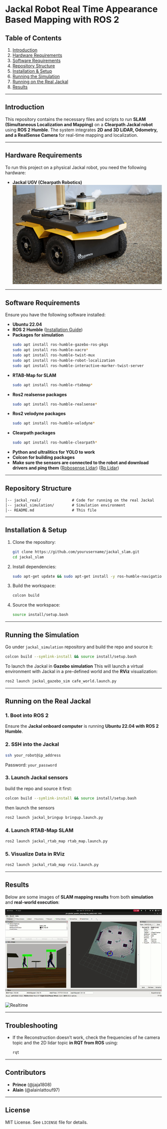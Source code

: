 # Jackal Robot Real Time Appearance Based Mapping with ROS 2

## Table of Contents
1. [Introduction](#introduction)
2. [Hardware Requirements](#hardware-requirements)
3. [Software Requirements](#software-requirements)
4. [Repository Structure](#repository-structure)
5. [Installation & Setup](#installation--setup)
6. [Running the Simulation](#running-the-simulation)
7. [Running on the Real Jackal](#running-on-the-real-jackal)
8. [Results](#results)

---

## Introduction
This repository contains the necessary files and scripts to run **SLAM (Simultaneous Localization and Mapping)** on a **Clearpath Jackal robot** using **ROS 2 Humble**. The system integrates **2D and 3D LiDAR, Odometry, and a RealSense Camera** for real-time mapping and localization.

---

## Hardware Requirements
To run this project on a physical Jackal robot, you need the following hardware:

- **Jackal UGV (Clearpath Robotics)**  
  ![JACKAL UGV](./images/Clearpath_Jackal_UGV.jpg)
---

## Software Requirements
Ensure you have the following software installed:

- **Ubuntu 22.04**
- **ROS 2 Humble** ([Installation Guide](https://docs.ros.org/en/humble/Installation.html))
- **Packages for simulation**
   ```bash
   sudo apt install ros-humble-gazebo-ros-pkgs
   sudo apt install ros-humble-xacro* 
   sudo apt install ros-humble-twist-mux
   sudo apt install ros-humble-robot-localization
   sudo apt install ros-humble-interactive-marker-twist-server  
   ```
- **RTAB-Map for SLAM**
   ```bash
   sudo apt install ros-humble-rtabmap*
   ```
- **Ros2 realsense packages**
   ```bash
   sudo apt install ros-humble-realsense*
   ```
- **Ros2 velodyne packages**   
   ```bash
   sudo apt install ros-humble-velodyne*
   ```
- **Clearpath packages**   
   ```bash
   sudo apt install ros-humble-clearpath*
   ```
- **Python and ultralitics for YOLO to work**
- **Colcon for building packages**
- **Make sure the sensors are connected to the robot and download drivers and ping them**
([Robosense Lidar](https://github.com/RoboSense-LiDAR/rslidar_sdk))
([Rp Lidar](https://github.com/Slamtec/rplidar_ros))
---

## Repository Structure

```
│-- jackal_real/              # Code for running on the real Jackal
│-- jackal_simulation/        # Simulation environment
│-- README.md                 # This file
```
---

## Installation & Setup
1. Clone the repository:
   ```bash
   git clone https://github.com/yourusername/jackal_slam.git
   cd jackal_slam
   ```

2. Install dependencies:
   ```bash
   sudo apt-get update && sudo apt-get install -y ros-humble-navigation2 ros-humble-slam-toolbox ros-humble-rtabmap-ros
   ```

3. Build the workspace:
   ```bash
   colcon build
   ```

4. Source the workspace:
   ```bash
   source install/setup.bash
   ```

---

## Running the Simulation
Go under `jackal_simulation` repository and build the repo and source it:
```bash
colcon build --symlink-install && source install/setup.bash
```
To launch the Jackal in **Gazebo simulation** This will launch a virtual environment with Jackal in a pre-defined world and the **RViz** visualization:
```bash
ros2 launch jackal_gazebo_sim cafe_world.launch.py
```
---

## Running on the Real Jackal
### 1. Boot into ROS 2
Ensure the **Jackal onboard computer** is running **Ubuntu 22.04 with ROS 2 Humble**.

### 2. SSH into the Jackal
```bash
ssh your_robot@ip_address
```
Password: `your_password`

### 3. Launch Jackal sensors
build the repo and source it first:
```bash
colcon build --symlink-install && source install/setup.bash
```
then launch the sensors
```bash
ros2 launch jackal_bringup bringup.launch.py
```

### 4. Launch RTAB-Map SLAM
```bash
ros2 launch jackal_rtab_map rtab_map.launch.py
```

### 5. Visualize Data in RViz
```bash
ros2 launch jackal_rtab_map rviz.launch.py
```
---

## Results
Below are some images of **SLAM mapping results** from both **simulation** and **real-world execution**:

![Simulation](./images/simulation.gif)

![Realtime](./images/realtime.gif)

---

## Troubleshooting
- If the Reconstruction doesn’t work, check the frequencies of he camera topic and the 2D lidar topic **in RQT from ROS** using:
  ```bash
  rqt
  ```

---

## Contributors
- **Prince** (@jaja1808)
- **Alain** (@alainlattouf97)

---

## License
MIT License. See `LICENSE` file for details.
